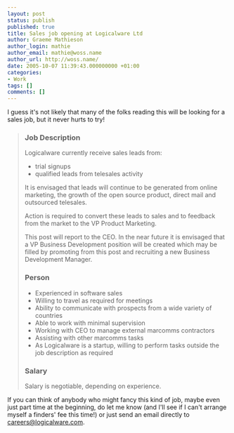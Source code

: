 ```yaml
---
layout: post
status: publish
published: true
title: Sales job opening at Logicalware Ltd
author: Graeme Mathieson
author_login: mathie
author_email: mathie@woss.name
author_url: http://woss.name/
date: 2005-10-07 11:39:43.000000000 +01:00
categories:
- Work
tags: []
comments: []
---
```

I guess it's not likely that many of the folks reading this will be looking for a sales job, but it never hurts to try!

<blockquote>
<h3>Job Description</h3>

Logicalware currently receive sales leads from:

<ul>
  <li>trial signups</li>
  <li>qualified leads from telesales activity</li>
</ul>

It is envisaged that leads will continue to be generated from online marketing, the growth of the open source product, direct mail and outsourced telesales.

Action is required to convert these leads to sales and to feedback from the market to the VP Product Marketing.

This post will report to the CEO. In the near future it is envisaged that a VP Business Development position will be created which may be filled by promoting from this post and recruiting a new Business Development Manager.

<h3>Person</h3>

<ul>
<li>Experienced in software sales</li>
<li>Willing to travel as required for meetings</li>
<li>Ability to communicate with prospects from a wide variety of countries</li>
<li>Able to work with minimal supervision</li>
<li>Working with CEO to manage external marcomms contractors</li>
<li>Assisting with other marcomms tasks</li>
<li>As Logicalware is a startup, willing to perform tasks outside the job description as required</li>
</ul>

<h3>Salary</h3>

Salary is negotiable, depending on experience.
</blockquote>

If you can think of anybody who might fancy this kind of job, maybe even just part time at the beginning, do let me know (and I'll see if I can't arrange myself a finders' fee this time!) or just send an email directly to <a href="mailto:careers@logicalware.com">careers@logicalware.com</a>.
